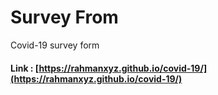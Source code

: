 # Survey From
Covid-19 survey form 

#### Link : [https://rahmanxyz.github.io/covid-19/](https://rahmanxyz.github.io/covid-19/)
